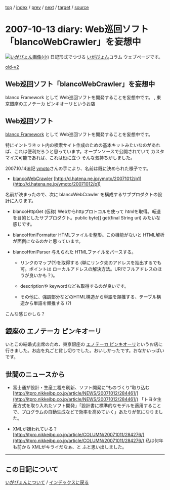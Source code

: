 [top](https://igapyon.github.io/diary/) 
 / [index](https://igapyon.github.io/diary/2007/index.html) 
 / [prev](https://igapyon.github.io/diary/2007/ig071014.html) 
 / [next](https://igapyon.github.io/diary/2007/ig071012.html) 
 / [target](https://igapyon.github.io/diary/2007/ig071013.html) 
 / [source](https://github.com/igapyon/diary/blob/gh-pages/2007/ig071013.html.src.md) 

2007-10-13 diary: Web巡回ソフト「blancoWebCrawler」を妄想中
=====================================================================================================
[![いがぴょん画像(小)](https://igapyon.github.io/diary/images/iga200306s.jpg "いがぴょん")](https://igapyon.github.io/diary/memo/memoigapyon.html) 日記形式でつづる [いがぴょん](https://igapyon.github.io/diary/memo/memoigapyon.html)コラム ウェブページです。

[old-v2](ig071013-orig.html)

## Web巡回ソフト「blancoWebCrawler」を妄想中

blanco Framework として Web巡回ソフトを開発することを妄想中です。 , 東京銀座のエノテーカ ピンキオーリというお店


## Web巡回ソフト

[blanco Framework](http://www.igapyon.jp/blanco/blanco.ja.html) として Web巡回ソフトを開発することを妄想中です。

特にイントラネット内の検索サイト作成のための基本キットみたいなのがあれば、これは便利だろうと思っています。オープンソースで公開されていて カスタマイズ可能であれば、これは役に立つ そんな気持ちがしました。

2007.10.14追記 [ymoto](http://d.hatena.ne.jp/ymoto/)さんの手により、名前は既に決められた様子です。

* [blancoWebCrawler](http://www.igapyon.jp/blanco/blancodownload.html#blancoWebCrawler)
  [http://d.hatena.ne.jp/ymoto/20071012/p1](http://d.hatena.ne.jp/ymoto/20071012/p1)

名前が決まったので、次に blancoWebCrawler を構成するサブプロダクトの設計に入ります。

* blancoHttpGet (仮称)
  Webからhttpプロトコルを使って htmlを取得。転送を目的としたサブプロダクト。public byte[] get(final String
  uri) みたいな感じです。
  
* blancoHtmlFormatter
  HTMLファイルを整形。この機能がないと HTML解析が面倒になるのかと思っています。
  
* blancoHtmlParser
  与えられた HTMLファイルをパースする。
  
  * リンクのマップ(?)を取得する (単にリンク先のアドレスを抽出するでも可。ポイントは ローカルアドレスの解決方法。URIでフルアドレスのほうが良いかも？)。
    
  * descriptionや keywordなども取得するのが良いです。
    
  * その他に、強調部分などのHTML構造から単語を類推する、テーブル構造から単語を類推する (?)
  

こんな感じかしら？

## 銀座の エノテーカ ピンキオーリ

いとこの結婚式出席のため、東京銀座の [エノテーカ ピンキオーリ](http://www.ep-tokyo.com/)というお店に行きました。お店を丸ごと貸し切りでした。おいしかったです。おなかいっぱいです。

## 世間のニュースから

* 富士通が設計・生産工程を刷新、ソフト開発に“ものづくり”取り込む
  [http://itpro.nikkeibp.co.jp/article/NEWS/20071012/284461/](http://itpro.nikkeibp.co.jp/article/NEWS/20071012/284461/)
  「トヨタ生産方式を取り入れたソフト開発」「設計書に標準的なモデルを適用することで、プログラムの自動生成などで効率を高めていく」あたりが気になりました。
  
* XMLが嫌われている？
  [http://itpro.nikkeibp.co.jp/article/COLUMN/20071011/284276/](http://itpro.nikkeibp.co.jp/article/COLUMN/20071011/284276/)
  私は何年も前から XMLがキライだなぁ、と ふと思い出しました。

----------------------------------------------------------------------------------------------------

## この日記について
[いがぴょんについて](https://igapyon.github.io/diary/memo/memoigapyon.html) / [インデックスに戻る](https://igapyon.github.io/diary/idxall.html)
